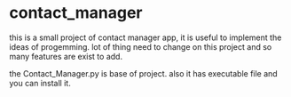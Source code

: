 # contact_manager
this is a small project of contact manager app, it is useful to implement the ideas of progemming.
lot of thing need to change on this project and so many features are exist to add.

the Contact_Manager.py is base of project.
also it has executable file and you can install it.


